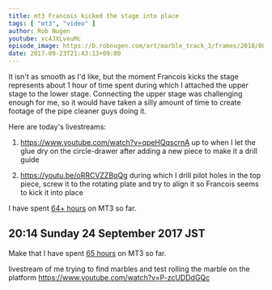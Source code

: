 ```yaml
---
title: mt3 Francois kicked the stage into place
tags: [ "mt3", "video" ]
author: Rob Nugen
youtube: xc4JXLveuMc
episode_image: https://b.robnugen.com/art/marble_track_3/frames/2018/00010_002_07_X1_0272.jpg
date: 2017-09-23T21:43:13+09:00
---
```


It isn't as smooth as I'd like, but the moment Francois kicks the
stage represents about 1 hour of time spent during which I attached
the upper stage to the lower stage.  Connecting the upper stage was
challenging enough for me, so it would have taken a silly amount of
time to create footage of the pipe cleaner guys doing it.

Here are today's livestreams:

1. https://www.youtube.com/watch?v=qpeHQqscrnA up to when I let the
   glue dry on the circle-drawer after adding a new piece to make it a
   drill guide

2. https://youtu.be/oRRCVZZBqQg during which I drill pilot holes in
   the top piece, screw it to the rotating plate and try to align it
   so Francois seems to kick it into place


I have spent [64+ hours](
http://www.grun1.com/utils/timeCalc.html?t1=4:14:42&c1=June%202017&t2=10:16:10&c2=July%202017&t3=26:12:06&c3=Aug%202017&t4=1:47:01&c4=1%20Sep%202017&t5=2:06:04&c5=6%20Sep%202017&t6=1:40:20&c6=8%20Sep%202017&t7=2:20:11&c7=9%20Sep%202017&t8=56:19&c8=9%20Sep%202017&t9=20:00&c9=9%20Sep%20extra%2020&t10=1:49:24&c10=11%20Sep%202017&t11=2:03:15&c11=12%20Sep%202017&t12=1:03:03&c12=14%20Sep%202017&t13=25:32&c13=18%20Sep%202017&t14=48:09&c14=18%20Sep%202017&t15=2:44:43&c15=22%20Sep%202017&t16=2:00:21&c16=22%20Sep%202017&t17=2:31:01&c17=23%20Sep%202017&t18=1:08:31&c18=23%20Sep%202017&mode=0&fs3=1&ft2=1&f3t1=1&f4t0=1&d=:&o4=1&fps=
) on MT3 so far.

## 20:14 Sunday 24 September 2017 JST

Make that
I have spent [65 hours](
http://www.grun1.com/utils/timeCalc.html?t1=4:14:42&c1=June%202017&t2=10:16:10&c2=July%202017&t3=26:12:06&c3=Aug%202017&t4=1:47:01&c4=1%20Sep%202017&t5=2:06:04&c5=6%20Sep%202017&t6=1:40:20&c6=8%20Sep%202017&t7=2:20:11&c7=9%20Sep%202017&t8=56:19&c8=9%20Sep%202017&t9=20:00&c9=9%20Sep%20extra%2020&t10=1:49:24&c10=11%20Sep%202017&t11=2:03:15&c11=12%20Sep%202017&t12=1:03:03&c12=14%20Sep%202017&t13=25:32&c13=18%20Sep%202017&t14=48:09&c14=18%20Sep%202017&t15=2:44:43&c15=22%20Sep%202017&t16=2:00:21&c16=22%20Sep%202017&t17=2:31:01&c17=23%20Sep%202017&t18=1:08:31&c18=23%20Sep%202017&t19=36:19&c19=24%20Sep%202017%20test%20rolling&mode=0&fs3=1&ft2=1&f3t1=1&f4t0=1&d=:&o4=1&fps=
) on MT3 so far.

livestream of me trying to find marbles and test rolling the marble on
the platform https://www.youtube.com/watch?v=P-zcUDDdGQc

